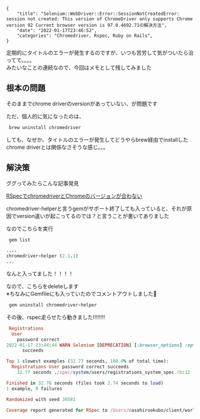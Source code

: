 ```metadata
{
    "title": "Selenium::WebDriver::Error::SessionNotCreatedError: session not created: This version of ChromeDriver only supports Chrome version 92 Current browser version is 97.0.4692.71の解決方法",
    "date": "2022-01-17T23:46:52",
    "categories": "Chromedriver, Rspec, Ruby on Rails",
}
```

定期的にタイトルのエラーが発生するのですが、いつも苦労して気がついたら治ってて。。。。<br>みたいなことの連続なので、今回はメモとして残してみました

## 根本の問題

そのままでchrome driverのversionがあっていない、が問題です

ただ、個人的に気になったのは、

```ruby
 brew uninstall chromedriver
```

しても、なぜか、タイトルのエラーが発生してどうやらbrew経由でinstallしたchrome driverとは関係なさそうな感じ。。。

## 解決策

ググってみたらこんな記事発見

[RSpecでchromedriverとChromeのバージョンが合わない](https://qiita.com/sakakinn/items/dc5d588df87c054554be)

chromedriver-helperと言うgemがサポート終了しても入っていると、それが原因でversion違いが起こってるのでは？と言うことが書いてありました

なのでこちらを実行

```ruby
 gem list

....
chromedriver-helper (2.1.1)
...
```

なんと入ってました！！！！

なので、こちらをdeleteします<br>※ちなみにGemfileにも入っていたのでコメントアウトしました🙌

```ruby
 gem uninstall chromedriver-helper
```

その後、rspec走らせたら動きました!!!!!!!!

```ruby
 Registrations
  User
    password correct
2022-01-17 23:44:44 WARN Selenium [DEPRECATION] [:browser_options] :options as a parameter for driver initialization is deprecated. Use :capabilities with an Array of value capabilities/options if necessary instead.
      succeeds

Top 1 slowest examples (32.77 seconds, 100.0% of total time):
  Registrations User password correct succeeds
    32.77 seconds ./spec/system/users/registrations_system_spec.rb:12

Finished in 32.78 seconds (files took 2.74 seconds to load)
1 example, 0 failures

Randomized with seed 30581

Coverage report generated for RSpec to /Users/masahirookubo/client/world_alive/driver_app/coverage. 210 / 867 LOC (24.22%) covered.


```
